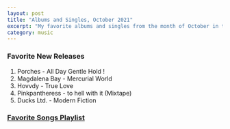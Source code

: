 ```yaml
---
layout: post
title: "Albums and Singles, October 2021"
excerpt: "My favorite albums and singles from the month of October in the 2021st year. "
category: music
---
```


### Favorite New Releases
1. Porches - All Day Gentle Hold !
2. Magdalena Bay - Mercurial World
3. Hovvdy - True Love
4. Pinkpantheress - to hell with it (Mixtape)
5. Ducks Ltd. - Modern Fiction


### <a href="https://open.spotify.com/playlist/764IUl967hqu7vCFrRQdbE" target="_blank" rel="noopener">Favorite Songs Playlist</a>
